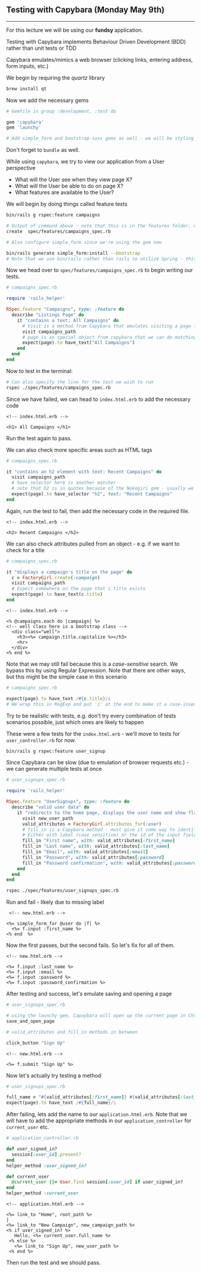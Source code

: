 ## Testing with Capybara (Monday May 9th)
<hr>
For this lecture we will be using our <strong> fundsy </strong> application.

Testing with Capybara implements Behaviour Driven Development (BDD) rather than unit tests or TDD

Capybara emulates/mimics a web browser (clicking links, entering address, form inputs, etc.)

We begin by requiring the <em>quartz</em> library

```bash
brew install qt
```

Now we add the necessary gems
```ruby
# Gemfile in group :development, :test do

gem 'capybara'
gem 'launchy'

# Add simple_form and bootstrap-sass gems as well - we will be styling if necessary for this app
```

Don't forget to `bundle` as well.

While using `capybara`, we try to view our application from a User perspective
- What will the User see when they view page X?
- What will the User be able to do on page X?
- What features are available to the User?

We will begin by doing things called feature tests

```bash
bin/rails g rspec:feature campaigns

# Output of command above - note that this is in the features folder, do not confuse for the file in the model folder
create  spec/features/campaigns_spec.rb

# Also configure simple_form since we're using the gem now

bin/rails generate simple_form:install --bootstrap
# Note that we use bin/rails rather than rails to utilize Spring - this loads rails in the background and is a little faster than simply using rails
```

Now we head over to `spec/features/campaigns_spec.rb` to begin writing our tests.

```ruby
# campaigns_spec.rb

require 'rails_helper'

RSpec.feature "Campaigns", type: :feature do
  describe "Listings Page" do
    it "contains a text: All Campaigns" do
      # Visit is a method from Capybara that emulates visiting a page from RSpec
      visit campaigns_path
      # page is an special object from capybara that we can do matching on - displays as HTML page
      expect(page).to have_text("All Campaigns")
    end
  end
end
```

Now to test in the terminal:
```bash
# Can also specify the line for the test we wish to run
rspec ./spec/features/campaigns_spec.rb
```

Since we have failed, we can head to `index.html.erb` to add the necessary code

```erb
<!-- index.html.erb -->

<h1> All Campaigns </h1>
```

Run the test again to pass.

We can also check more specific areas such as HTML tags

```ruby
# campaigns_spec.rb

it "contains an h2 element with text: Recent Campaigns" do
  visit campaigns_path
  # have_selector here is another matcher
  # note that h2 is in quotes because of the Nokogiri gem - usually we send it as a symbol e.g. :h2
  expect(page).to have_selector "h2", text: "Recent Campaigns"
end
```

Again, run the test to fail, then add the necessary code in the required file.

```erb
<!-- index.html.erb -->

<h2> Recent Campaigns </h2>
```

We can also check attributes pulled from an object - e.g. if we want to check for a title

```ruby
# campaigns_spec.rb

it "displays a campaign's title on the page" do
  c = FactoryGirl.create(:campaign)
  visit campaigns_path
  # Expect somewhere on the page that c.title exists
  expect(page).to have_text(c.title)
end
```

```erb
<!-- index.html.erb -->

<% @campaigns.each do |campaign| %>
<!-- well class here is a bootstrap class -->
  <div class="well">
    <h3><%= campaign.title.capitalize %></h3>
    <hr>
  </div>
<% end %>
```

Note that we may still fail because this is a <em>case-sensitive</em> search. We bypass this by using Regular Expression. Note that there are other ways, but this might be the simple case in this scenario

```ruby
# campaigns_spec.rb

expect(page).to have_text /#{c.title}/i
# We wrap this in RegExp and put 'i' at the end to make it a case-insensitive search
```

Try to be realistic with tests, e.g. don't try every combination of tests scenarios possible, just which ones are likely to happen

These were a few tests for the `index.html.erb` - we'll move to tests for `user_controller.rb` for now.

```bash
bin/rails g rspec:feature user_signup
```

Since Capybara can be slow (due to emulation of browser requests etc.) - we can generate multiple tests at once

```ruby
# user_signups_spec.rb

require 'rails_helper'

RSpec.feature "UserSignups", type: :feature do
  describe "valid user data" do
    it "redirects to the home page, displays the user name and show flash message" do
      visit new_user_path
      valid_attributes = FactoryGirl.attributes_for(:user)
      # fill_in is a Capybara method - must give it some way to identify the input field
      # Either with label (case sensitive) or the id of the input field
      fill_in "First name", with: valid_attributes[:first_name]
      fill_in "Last name", with: valid_attributes[:last_name]
      fill_in "Email", with: valid_attributes[:email]
      fill_in "Password", with: valid_attributes[:password]
      fill_in "Password confirmation", with: valid_attributes[:password]
    end
  end
end
```

```bash
rspec ./spec/features/user_signups_spec.rb
```

Run and fail - likely due to missing label

```erb
 <!-- new.html.erb -->

<%= simple_form_for @user do |f| %>
  <%= f.input :first_name %>
<% end  %>
```

Now the first passes, but the second fails. So let's fix for all of them.

```erb
<!-- new.html.erb -->

<%= f.input :last_name %>
<%= f.input :email %>
<%= f.input :password %>
<%= f.input :password_confirmation %>
```

After testing and success, let's emulate saving and opening a page
```ruby
# user_signups_spec.rb

# using the launchy gem, Capaybara will open up the current page in Chrome for us to examine
save_and_open_page

# valid_attributes and fill_in methods in between

click_button "Sign Up"
```

```erb
<!-- new.html.erb -->

<%= f.submit "Sign Up" %>
```

Now let's actually try testing a method

```ruby
# user_signups_spec.rb

full_name = "#{valid_attributes[:first_name]} #{valid_attributes[:last_name]}"
expect(page).to have_text /#{full_name}/i
```

After failing, lets add the name to our `application.html.erb`. Note that we will have to add the appropriate methods in our `application_controller` for `current_user` etc.

```ruby
# application_controller.rb

def user_signed_in?
  session[:user_id].present?
end
helper_method :user_signed_in?

def current_user
  @current_user ||= User.find session[:user_id] if user_signed_in?
end
helper_method :current_user
```

```erb
<!-- application.html.erb -->

<%= link_to "Home", root_path %>
|
<%= link_to "New Campaign", new_campaign_path %>
<% if user_signed_in? %>
   Hello, <%= current_user.full_name %>
 <% else %>
   <%= link_to "Sign Up", new_user_path %>
 <% end %>
```

Then run the test and we should pass.
